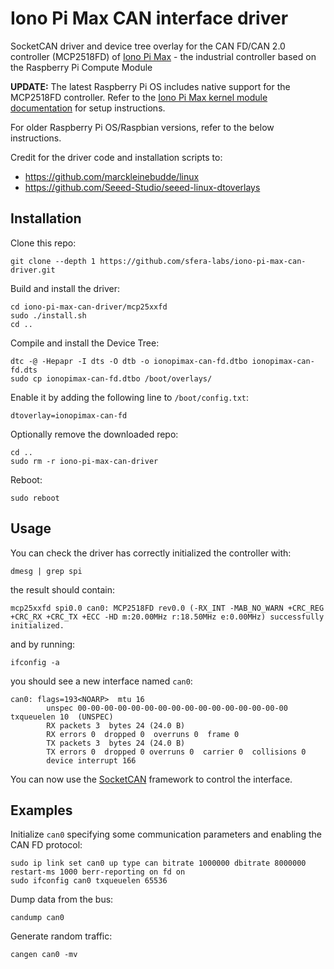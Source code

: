 # Iono Pi Max CAN interface driver

SocketCAN driver and device tree overlay for the CAN FD/CAN 2.0 controller (MCP2518FD) of [Iono Pi Max](https://www.sferalabs.cc/iono-pi-max/) - the industrial controller based on the Raspberry Pi Compute Module

**UPDATE:** The latest Raspberry Pi OS includes native support for the MCP2518FD controller. Refer to the [Iono Pi Max kernel module documentation](https://github.com/sfera-labs/iono-pi-max-kernel-module) for setup instructions.

For older Raspberry Pi OS/Raspbian versions, refer to the below instructions.

Credit for the driver code and installation scripts to:
- https://github.com/marckleinebudde/linux
- https://github.com/Seeed-Studio/seeed-linux-dtoverlays

## Installation

Clone this repo:

    git clone --depth 1 https://github.com/sfera-labs/iono-pi-max-can-driver.git

Build and install the driver:

    cd iono-pi-max-can-driver/mcp25xxfd
    sudo ./install.sh
    cd ..

Compile and install the Device Tree:

    dtc -@ -Hepapr -I dts -O dtb -o ionopimax-can-fd.dtbo ionopimax-can-fd.dts
    sudo cp ionopimax-can-fd.dtbo /boot/overlays/
    
Enable it by adding the following line to `/boot/config.txt`:

    dtoverlay=ionopimax-can-fd
    
Optionally remove the downloaded repo:

    cd ..
    sudo rm -r iono-pi-max-can-driver

Reboot:

    sudo reboot

## Usage

You can check the driver has correctly initialized the controller with:

    dmesg | grep spi
    
the result should contain:

    mcp25xxfd spi0.0 can0: MCP2518FD rev0.0 (-RX_INT -MAB_NO_WARN +CRC_REG +CRC_RX +CRC_TX +ECC -HD m:20.00MHz r:18.50MHz e:0.00MHz) successfully initialized.

and by running:

    ifconfig -a
    
you should see a new interface named `can0`:

    can0: flags=193<NOARP>  mtu 16
            unspec 00-00-00-00-00-00-00-00-00-00-00-00-00-00-00-00  txqueuelen 10  (UNSPEC)
            RX packets 3  bytes 24 (24.0 B)
            RX errors 0  dropped 0  overruns 0  frame 0
            TX packets 3  bytes 24 (24.0 B)
            TX errors 0  dropped 0 overruns 0  carrier 0  collisions 0
            device interrupt 166
            
You can now use the [SocketCAN](https://www.kernel.org/doc/Documentation/networking/can.txt) framework to control the interface.

## Examples

Initialize `can0` specifying some communication parameters and enabling the CAN FD protocol:

    sudo ip link set can0 up type can bitrate 1000000 dbitrate 8000000 restart-ms 1000 berr-reporting on fd on
    sudo ifconfig can0 txqueuelen 65536

Dump data from the bus:

    candump can0

Generate random traffic:

    cangen can0 -mv
